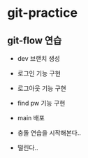 # git-practice

## git-flow 연습

- dev 브랜치 생성

- 로그인 기능 구현

- 로그아웃 기능 구현

- find pw 기능 구현

- main 배포

- 충돌 연습을 시작해본다..

- 떨린다..
